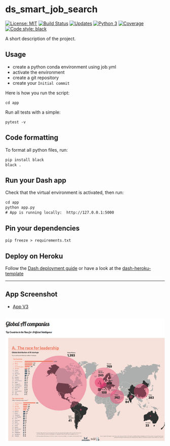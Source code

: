 # ds_smart_job_search
 [![License: MIT](https://img.shields.io/badge/License-MIT-yellow.svg)](https://opensource.org/licenses/MIT) [![Build Status](https://travis-ci.org/dj/ds_smart_job_search.svg?branch=master)](https://travis-ci.org/dj/ds_smart_job_search) [![Updates](https://pyup.io/repos/github/dj/ds_smart_job_search/shield.svg)](https://pyup.io/repos/github/dj/ds_smart_job_search/) [![Python 3](https://pyup.io/repos/github/dj/ds_smart_job_search/python-3-shield.svg)](https://pyup.io/repos/github/dj/ds_smart_job_search/) [![Coverage](https://codecov.io/github/dj/ds_smart_job_search/coverage.svg?branch=master)](https://codecov.io/github/dj/ds_smart_job_search?branch=master) [![Code style: black](https://img.shields.io/badge/code%20style-black-000000.svg)](https://github.com/ambv/black)


A short description of the project.


## Usage
- create a python conda environment using job.yml
- activate the environment
- create a git repository
- create your `Initial commit`

Here is how you run the script:

```shell
cd app
```
Run all tests with a simple:
```
pytest -v
```

## Code formatting
To format all python files, run:

```shell
pip install black
black .
```


## Run your Dash app
Check that the virtual environment is activated, then run:

```shell
cd app
python app.py
# App is running locally:  http://127.0.0.1:5000
```

## Pin your dependencies

```shell
pip freeze > requirements.txt
```

## Deploy on Heroku
Follow the [Dash deployment guide](https://dash.plot.ly/deployment) or have a look at the [dash-heroku-template](https://github.com/plotly/dash-heroku-template)  


---
## App Screenshot  
 * [App V3](https://ai-companies.herokuapp.com/)  

![ScreenShot](Screen_shot_app.png)
---

